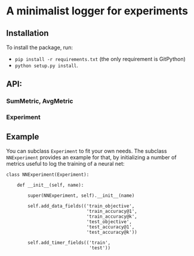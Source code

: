# A minimalist logger for experiments

## Installation

To install the package, run:
* `pip install -r requirements.txt` (the only requirement is GitPython)
* `python setup.py install`.

## API:

### SumMetric, AvgMetric


### Experiment

## Example

You can subclass `Experiment` to fit your own needs. The subclass `NNExperiment` provides an example for that, by initializing a number of metrics useful to log the training of a neural net:

```
class NNExperiment(Experiment):

    def __init__(self, name):

        super(NNExperiment, self).__init__(name)

        self.add_data_fields(('train_objective',
                              'train_accuracy@1',
                              'train_accuracy@k',
                              'test_objective',
                              'test_accuracy@1',
                              'test_accuracy@k'))

        self.add_timer_fields(('train',
                               'test'))
```